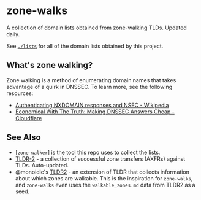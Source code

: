 # zone-walks

A collection of domain lists obtained from zone-walking TLDs. Updated daily.

See [`./lists`](./lists) for all of the domain lists obtained by this project.

## What's zone walking?

Zone walking is a method of enumerating domain names that takes advantage of a quirk in DNSSEC. To learn more, see the following resources:

- [Authenticating NXDOMAIN responses and NSEC - Wikipedia](https://en.wikipedia.org/wiki/Domain_Name_System_Security_Extensions#Authenticating_NXDOMAIN_responses_and_NSEC)
- [Economical With The Truth: Making DNSSEC Answers Cheap - Cloudflare](https://blog.cloudflare.com/black-lies/)

## See Also

* [`zone-walker`] is the tool this repo uses to collect the lists.
* [TLDR-2](https://github.com/flotwig/TLDR-2) - a collection of successful zone transfers (AXFRs) against TLDs. Auto-updated.
* @monoidic's [TLDR2](https://github.com/monoidic/TLDR2) - an extension of TLDR that collects information about which zones are walkable. This is the inspiration for `zone-walks`, and `zone-walks` even uses the `walkable_zones.md` data from TLDR2 as a seed.

